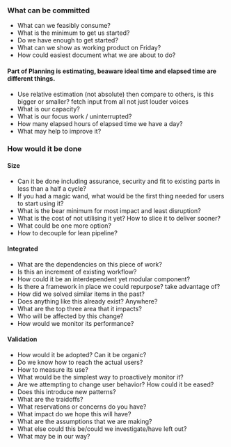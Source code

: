 
### What can be committed

* What can we feasibly consume?
* What is the minimum to get us started?
* Do we have enough to get started?
* What can we show as working product on Friday?
* How could easiest document what we are about to do?

#### Part of Planning is estimating, beaware ideal time and elapsed time are different things. 
* Use relative estimation (not absolute) then compare to others, is this bigger or smaller? fetch input from all not just louder voices
* What is our capacity? 
* What is our focus work / uninterrupted?
* How many elapsed hours of elapsed time we have a day?
* What may help to improve it?


### How would it be done

#### Size
* Can it be done including assurance, security and fit to existing parts in less than a half a cycle?
* If you had a magic wand, what would be the first thing needed for users to start using it?
* What is the bear minimum for most impact and least disruption?
* What is the cost of not utilising it yet? How to slice it to deliver sooner?
* What could be one more option?
* How to decouple for lean pipeline?

#### Integrated
* What are the dependencies on this piece of work?
* Is this an increment of existing workflow?
* How could it be an interdependent yet modular component?
* Is there a framework in place we could repurpose? take advantage of?
* How did we solved similar items in the past?
* Does anything like this already exist? Anywhere?
* What are the top three area that it impacts?
* Who will be affected by this change?
* How would we monitor its performance?

#### Validation
* How would it be adopted? Can it be organic? 
* Do we know how to reach the actual users?
* How to measure its use?
* What would be the simplest way to proactively monitor it?
* Are we attempting to change user behavior? How could it be eased?
* Does this introduce new patterns?
* What are the traidoffs?
* What reservations or concerns do you have?
* What impact do we hope this will have?
* What are the assumptions that we are making?
* What else could this be/could we investigate/have left out?
* What may be in our way?
